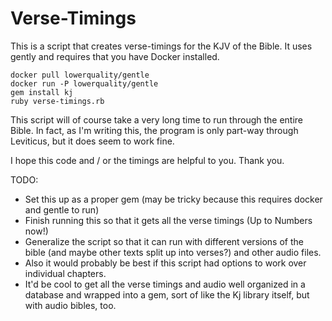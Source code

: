 # Verse-Timings

This is a script that creates verse-timings for the KJV of the Bible. It uses
gently and requires that you have Docker installed.

```
docker pull lowerquality/gentle
docker run -P lowerquality/gentle
gem install kj
ruby verse-timings.rb
```

This script will of course take a very long time to run through the entire
Bible. In fact, as I'm writing this, the program is only part-way through
Leviticus, but it does seem to work fine.

I hope this code and / or the timings are helpful to you. Thank you.

TODO:

* Set this up as a proper gem (may be tricky because this requires docker and
gentle to run)
* Finish running this so that it gets all the verse timings (Up to Numbers now!)
* Generalize the script so that it can run with different versions of the bible
(and maybe other texts split up into verses?) and other audio files.
* Also it would probably be best if this script had options to work over
individual chapters.
* It'd be cool to get all the verse timings and audio well organized in a 
database and wrapped into a gem, sort of like the Kj library itself, but with
audio bibles, too.
